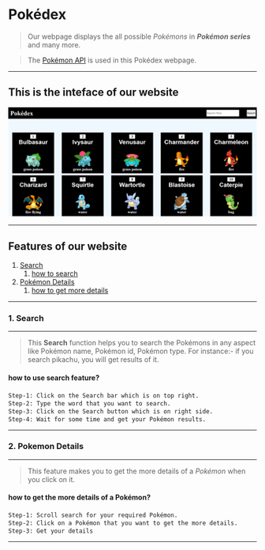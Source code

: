 # Pokédex

> Our webpage displays the all possible *Pokémons* in ***Pokémon series*** and many more.

> The [Pokémon API](https://pokeapi.co/api/v2/)  is used in this Pokédex webpage.

---

## This is the inteface of our website

![Pokémon webpage interface](src/images/interface.png)

---

## Features of our website

1. [Search](#1-search)
   1. [how to search](#how-to-use-search-feature)
2. [Pokémon Details](#2-pokemon-details)
   1. [how to get more details](#how-to-get-the-details)

---

### 1. Search

---

> This **Search** function helps you to search the Pokémons in any aspect like Pokémon name, Pokémon id, Pokémon type. 
For instance:- if you search pikachu, you will get results of it.
    
#### how to use search feature?

```
Step-1: Click on the Search bar which is on top right.
Step-2: Type the word that you want to search.
Step-3: Click on the Search button which is on right side.
Step-4: Wait for some time and get your Pokémon results.
```

---

### 2. Pokemon Details

---

> This feature makes you to get the more details of a *Pokémon* when you click on it.

#### how to get the more details of a Pokémon?
```
Step-1: Scroll search for your required Pokémon.
Step-2: Click on a Pokémon that you want to get the more details.
Step-3: Get your details

```
---
